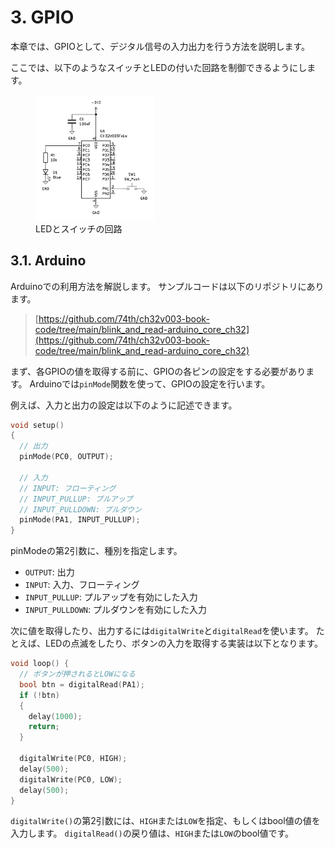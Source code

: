 # 3. GPIO

本章では、GPIOとして、デジタル信号の入力出力を行う方法を説明します。

ここでは、以下のようなスイッチとLEDの付いた回路を制御できるようにします。

<figure class="wide">
<img src="./img/blink_and_read.svg" style="background-color: white; padding:10px;" width="40%"/>
<figcaption>LEDとスイッチの回路</figcaption>
</figure>

## 3.1. Arduino

Arduinoでの利用方法を解説します。
サンプルコードは以下のリポジトリにあります。

> [https://github.com/74th/ch32v003-book-code/tree/main/blink_and_read-arduino_core_ch32](https://github.com/74th/ch32v003-book-code/tree/main/blink_and_read-arduino_core_ch32)

まず、各GPIOの値を取得する前に、GPIOの各ピンの設定をする必要があります。
Arduinoでは`pinMode`関数を使って、GPIOの設定を行います。

例えば、入力と出力の設定は以下のように記述できます。

```c
void setup()
{
  // 出力
  pinMode(PC0, OUTPUT);

  // 入力
  // INPUT: フローティング
  // INPUT_PULLUP: プルアップ
  // INPUT_PULLDOWN: プルダウン
  pinMode(PA1, INPUT_PULLUP);
}
```

pinModeの第2引数に、種別を指定します。

- `OUTPUT`: 出力
- `INPUT`: 入力、フローティング
- `INPUT_PULLUP`: プルアップを有効にした入力
- `INPUT_PULLDOWN`: プルダウンを有効にした入力

次に値を取得したり、出力するには`digitalWrite`と`digitalRead`を使います。
たとえば、LEDの点滅をしたり、ボタンの入力を取得する実装は以下となります。

```c
void loop() {
  // ボタンが押されるとLOWになる
  bool btn = digitalRead(PA1);
  if (!btn)
  {
    delay(1000);
    return;
  }

  digitalWrite(PC0, HIGH);
  delay(500);
  digitalWrite(PC0, LOW);
  delay(500);
}
```

`digitalWrite()`の第2引数には、`HIGH`または`LOW`を指定、もしくはbool値の値を入力します。
`digitalRead()`の戻り値は、`HIGH`または`LOW`のbool値です。
